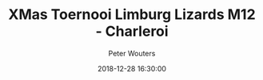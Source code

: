 ---
layout: album
title: XMas Toernooi Limburg Lizards M12 - Charleroi
description: XMas Toernooi Limburg Lizards M12 vs Charleroi.
date: 2018-12-28 16:30:00
cover: /albums/2018-12-28-LL-M12-Charleroi/thumbnails/DSC_1912.JPG
author: Peter Wouters
archived: true
pagination: 
  enabled: true
  images: true
  imageLayout: image
  itemsPerPage: 256
---